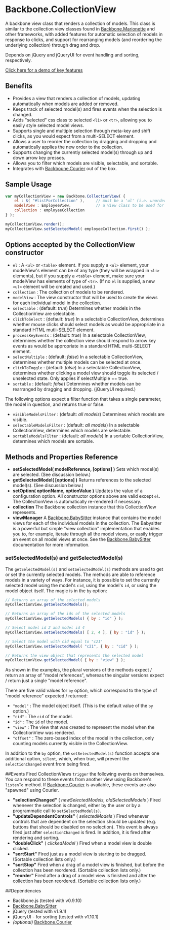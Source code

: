 # Backbone.CollectionView

A backbone view class that renders a collection of models. This class is similar to the collection view classes found in [Backbone.Marionette](https://github.com/marionettejs/backbone.marionette) and other frameworks, with added features for automatic selection of models in response to clicks, and support for rearranging models (and reordering the underlying collection) through drag and drop.

Depends on jQuery and jQueryUI for event handling and sorting, respectively.

[Click here for a demo of key features](http://rotundasoftware.github.com/backbone-collection-view/)

## Benefits

* Provides a view that renders a collection of models, updating automatically when models are added or removed.
* Keeps track of selected model(s) and fires events when the selection is changed.
* Adds "selected" css class to selected `<li>` or `<tr>`, allowing you to easily style selected model views.
* Supports single and multiple selection through meta-key and shift clicks, as you would expect from a multi-SELECT element.
* Allows a user to reorder the collection by dragging and dropping and automatically applies the new order to the collection.
* Supports changing the currently selected model(s) through up and down arrow key presses.
* Allows you to filter which models are visible, selectable, and sortable.
* Integrates with [Backboune.Courier](https://github.com/rotundasoftware/backbone.courier) out of the box.

## Sample Usage
```javascript
var myCollectionView = new Backbone.CollectionView( {
	el : $( "#listForCollection" ),		// must be a 'ul' (i.e. unordered list) or 'table' element
	modelView : EmployeeView,			// a View class to be used for rendering each model in the collection
	collection : employeeCollection
} );

myCollectionView.render();
myCollectionView.setSelectedModel( employeeCollection.first() );
```

## Options accepted by the CollectionView constructor
* `el` : A `<ul>` or `<table>` element. If you supply a `<ul>` element, your modelView's element can be of any type (they will be wrapped in `<li>` elements), but if you supply a `<table>` element, make sure your modelView has elements of type of `<tr>`. (If no `el` is supplied, a new `<ul>` element will be created and used.)
* `collection` : The collection of models to be rendered.
* `modelView` : The view constructor that will be used to create the views for each individual model in the collection.
* `selectable` : (default: _true_) Determines whether models in the CollectionView are selectable.
* `clickToSelect` : (default: _true_) In a selectable CollectionView, determines whether mouse clicks should select models as would be appropriate in a standard HTML mutli-SELECT element.
* `processKeyEvents` : (default: _true_) In a selectable CollectionView, determines whether the collection view should respond to arrow key events as would be appropriate in a standard HTML multi-SELECT element.
* `selectMultiple` : (default: _false_) In a selectable CollectionView, determines whether multiple models can be selected at once.
* `clickToToggle` : (default: _false_) In a selectable CollectionView, determines whether clicking a model view should toggle its selected / unselected state. Only applies if selectMultiple == true.
* `sortable` : (default: _false_) Determines whether models can be rearranged by dragging and dropping. (jQueryUI required.)

The following options expect a filter function that takes a single parameter, the model in question, and returns true or false.
* `visibleModelsFilter` : (default: _all models_) Determines which models are visible. 
* `selectableModelsFilter` : (default: _all models_) In a selectable CollectionView, determines which models are selectable.
* `sortableModelsFilter` : (default: _all models_) In a sortable CollectionView, determines which models are sortable.

## Methods and Properties Reference

* __setSelectedModel( modelReference, [options] )__ Sets which model(s) are selected. (See discussion below.)
* __getSelectedModel( [options] )__ Returns references to the selected model(s). (See discussion below.)
* __setOption( optionName, optionValue )__ Updates the value of a configuration option.  All constructor options above are valid except `el`.  The CollectionView is automatically re-rendered if necessary.
* __collection__ The Backbone collection instance that this CollectionView represents.
* __viewManager__ A [Backbone.BabySitter](https://github.com/marionettejs/backbone.babysitter) instance that contains the model views for each of the individual models in the collection. The Babysitter is a powerful but simple "view collection" implementation that enables you to, for example, iterate through all the model views, or easily trigger an event on all model views at once. See the [Backbone.BabySitter](https://github.com/marionettejs/backbone.babysitter) documentation for more information.


### <a name="setSelectedModel"></a>setSelectedModel(s) and getSelectedModel(s)

The `getSelectedModel(s)` and `setSelectedModel(s)` methods are used to get or set the currently selected models. The methods are able to reference models in a variety of ways. For instance, it is possible to set the currently selected model using the model's `cid`, using the model's `id`, or using the model object itself. The magic is in the `by` option:

```javascript
// Returns an array of the selected models
myCollectionView.getSelectedModels();

// Returns an array of the ids of the selected models
myCollectionView.getSelectedModels( { by : "id" } );

// Select model id 2 and model id 4
myCollectionView.setSelectedModels( [ 2, 4 ], { by : "id" } );

// Select the model with cid equal to "c21"
myCollectionView.setSelectedModel( "c21", { by : "cid" } );

// Returns the view object that represents the selected model
myCollectionView.getSelectedModel( { by : "view" } );
```

As shown in the examples, the plural versions of the methods expect / return an array of "model references", whereas the singular versions expect / return just a single "model reference".

There are five valid values for `by` option, which correspond to the type of "model reference" expected / returned:
* `"model"` : The model object itself. (This is the default value of the `by` option.)
* `"cid"` : The `cid` of the model.
* `"id"` : The `id` of the model.
* `"view"` : The view that was created to represent the model when the CollectionView was rendered.
* `"offset"` : The zero-based index of the model in the collection, only counting models currently visible in the CollectionView.

In addition to the `by` option, the `setSelectedModel(s)` function accepts one additional option, `silent`, which, when true, will prevent the `selectionChanged` event from being fired.

##Events Fired
CollectionViews `trigger` the following events on themselves. You can respond to these events from another view using Backbone's `listenTo` method. If [Backbone.Courier](https://github.com/rotundasoftware/backbone.courier)
 is available, these events are also "spawned" using Courier.
* __"selectionChanged"__ ( _newSelectedModels, oldSelectedModels_ )  Fired whenever the selection is changed, either by the user or by a programmatic call to `setSelectedModel(s)`.
* __"updateDependentControls"__ ( _selectedModels_ ) Fired whenever controls that are dependent on the selection should be updated (e.g. buttons that should be disabled on no selection). This event is always fired just after `selectionChanged` is fired. In addition, it is fired after rendering and sorting.
* __"doubleClick"__ ( _clickedModel_ ) Fired when a model view is double clicked.
* __"sortStart"__  Fired just as a model view is starting to be dragged. (Sortable collection lists only.)
* __"sortStop"__  Fired when a drag of a model view is finished, but before the collection has been reordered. (Sortable collection lists only.)
* __"reorder"__  Fired after a drag of a model view is finished and after the collection has been reordered. (Sortable collection lists only.)

##Dependencies
* Backbone.js (tested with v0.9.10)
* [Backbone.BabySitter](https://github.com/marionettejs/backbone.babysitter)
* jQuery (tested with v1.9.1)
* jQueryUI - for sorting (tested with v1.10.1)
* _(optional)_ [Backbone.Courier](https://github.com/rotundasoftware/backbone.courier)
